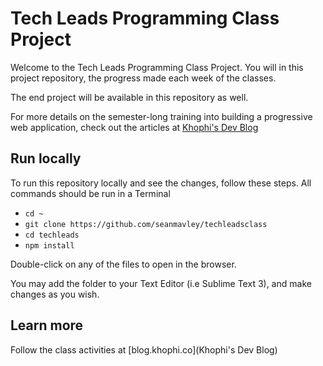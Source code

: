 # Tech Leads Programming Class Project

Welcome to the Tech Leads Programming Class Project. You will in this project repository, the progress made each week of the classes.

The end project will be available in this repository as well.

For more details on the semester-long training into building a progressive web application, check out the articles at [Khophi's Dev Blog](blog.khophi.co)

## Run locally

To run this repository locally and see the changes, follow these steps. All commands should be run in a Terminal

 - `cd ~`
 - `git clone https://github.com/seanmavley/techleadsclass`
 - `cd techleads`
 - `npm install`

Double-click on any of the files to open in the browser.

You may add the folder to your Text Editor (i.e Sublime Text 3), and make changes as you wish.

## Learn more

Follow the class activities at [blog.khophi.co](Khophi's Dev Blog)